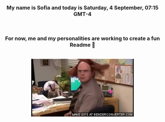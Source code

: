 


<div align="center">
<h3 >My name is Sofia and today is Saturday, 4 September, 07:15 GMT-4</h3><br>
<h3 >For now, me and my personalities are working to create a fun Readme 👋
</h3><br>
<img src='img/dwight.gif' alt='working...'/>
</div>
